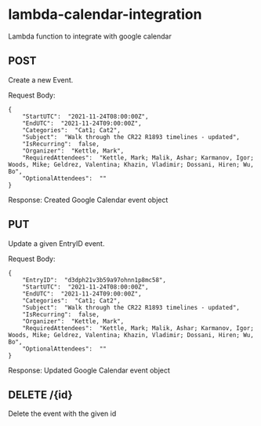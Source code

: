 # lambda-calendar-integration

Lambda function to integrate with google calendar

## POST

Create a new Event.

Request Body:

```
{
    "StartUTC":  "2021-11-24T08:00:00Z",
    "EndUTC":  "2021-11-24T09:00:00Z",
    "Categories":  "Cat1; Cat2",
    "Subject":  "Walk through the CR22 R1893 timelines - updated",
    "IsRecurring":  false,
    "Organizer":  "Kettle, Mark",
    "RequiredAttendees":  "Kettle, Mark; Malik, Ashar; Karmanov, Igor; Woods, Mike; Geldrez, Valentina; Khazin, Vladimir; Dossani, Hiren; Wu, Bo",
    "OptionalAttendees":  ""
}
```

Response: Created Google Calendar event object

## PUT

Update a given EntryID event.


Request Body:

```
{
    "EntryID":  "d3dph21v3b59a97ohnn1p8mc58",
    "StartUTC":  "2021-11-24T08:00:00Z",
    "EndUTC":  "2021-11-24T09:00:00Z",
    "Categories":  "Cat1; Cat2",
    "Subject":  "Walk through the CR22 R1893 timelines - updated",
    "IsRecurring":  false,
    "Organizer":  "Kettle, Mark",
    "RequiredAttendees":  "Kettle, Mark; Malik, Ashar; Karmanov, Igor; Woods, Mike; Geldrez, Valentina; Khazin, Vladimir; Dossani, Hiren; Wu, Bo",
    "OptionalAttendees":  ""
}
```

Response: Updated Google Calendar event object


## DELETE /{id}

Delete the event with the given id 
